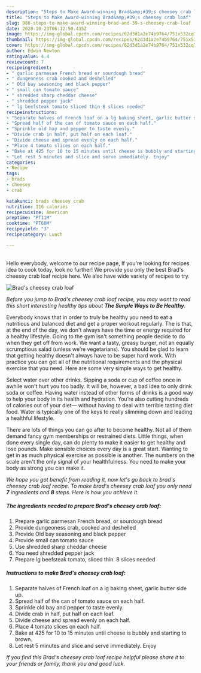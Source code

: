 ```yaml
---
description: "Steps to Make Award-winning Brad&amp;#39;s cheesey crab loaf"
title: "Steps to Make Award-winning Brad&amp;#39;s cheesey crab loaf"
slug: 986-steps-to-make-award-winning-brad-and-39-s-cheesey-crab-loaf
date: 2020-10-23T06:12:50.435Z
image: https://img-global.cpcdn.com/recipes/62d3d1a2e74b9764/751x532cq70/brads-cheesey-crab-loaf-recipe-main-photo.jpg
thumbnail: https://img-global.cpcdn.com/recipes/62d3d1a2e74b9764/751x532cq70/brads-cheesey-crab-loaf-recipe-main-photo.jpg
cover: https://img-global.cpcdn.com/recipes/62d3d1a2e74b9764/751x532cq70/brads-cheesey-crab-loaf-recipe-main-photo.jpg
author: Edwin Newton
ratingvalue: 4.4
reviewcount: 7
recipeingredient:
- " garlic parmesan French bread or sourdough bread"
- " dungeoness crab cooked and deshelled"
- " Old bay seasoning and black pepper"
- " small can tomato sauce"
- " shredded sharp cheddar cheese"
- " shredded pepper jack"
- " lg beefsteak tomato sliced thin 8 slices needed"
recipeinstructions:
- "Separate halves of French loaf on a lg baking sheet, garlic butter side up."
- "Spread half of the can of tomato sauce on each half."
- "Sprinkle old bay and pepper to taste evenly."
- "Divide crab in half, put half on each loaf."
- "Divide cheese and spread evenly on each half."
- "Place 4 tomato slices on each half."
- "Bake at 425 for 10 to 15 minutes until cheese is bubbly and starting to brown."
- "Let rest 5 minutes and slice and serve immediately. Enjoy"
categories:
- Recipe
tags:
- brads
- cheesey
- crab

katakunci: brads cheesey crab 
nutrition: 116 calories
recipecuisine: American
preptime: "PT11M"
cooktime: "PT60M"
recipeyield: "3"
recipecategory: Lunch

---
```

<br>
Hello everybody, welcome to our recipe page, If you're looking for recipes idea to cook today, look no further! We provide you only the best Brad&#39;s cheesey crab loaf recipe here. We also have wide variety of recipes to try.
<br>


![Brad&#39;s cheesey crab loaf](https://img-global.cpcdn.com/recipes/62d3d1a2e74b9764/751x532cq70/brads-cheesey-crab-loaf-recipe-main-photo.jpg)

<i>Before you jump to Brad&#39;s cheesey crab loaf recipe, you may want to read this short interesting healthy tips about <strong>The Simple Ways to Be Healthy</strong>.</i>

Everybody knows that in order to truly be healthy you need to eat a nutritious and balanced diet and get a proper workout regularly. The  is that, at the end of the day, we don't always have the time or energy required for a healthy lifestyle. Going to the gym isn't something people decide to do when they get off from work. We want a tasty, greasy burger, not an equally scrumptious salad (unless we’re vegetarians). You should be glad to learn that getting healthy doesn't always have to be super hard work. With practice you can get all of the nutritional requirements and the physical exercise that you need. Here are some very simple ways to get healthy.

Select water over other drinks. Sipping a soda or cup of coffee once in awhile won't hurt you too badly. It will be, however, a bad idea to only drink soda or coffee. Having water instead of other forms of drinks is a good way to help your body in its health and hydration. You’re also cutting hundreds of calories out of your diet— without having to deal with terrible tasting diet food. Water is typically one of the keys to really slimming down and leading a healthful lifestyle.

There are lots of things you can go after to become healthy. Not all of them demand fancy gym memberships or restrained diets. Little things, when done every single day, can do plenty to make it easier to get healthy and lose pounds. Make sensible choices every day is a great start. Wanting to get in as much physical exercise as possible is another. The numbers on the scale aren't the only signal of your healthfulness. You need to make your body as strong you can make it. 


<i>We hope you got benefit from reading it, now let's go back to brad&#39;s cheesey crab loaf recipe. To make brad&#39;s cheesey crab loaf you only need <strong>7</strong> ingredients and <strong>8</strong> steps. Here is how you achieve it.
</i>

##### The ingredients needed to prepare Brad&#39;s cheesey crab loaf:

1. Prepare  garlic parmesan French bread, or sourdough bread
1. Provide  dungeoness crab, cooked and deshelled
1. Provide  Old bay seasoning and black pepper
1. Provide  small can tomato sauce
1. Use  shredded sharp cheddar cheese
1. You need  shredded pepper jack
1. Prepare  lg beefsteak tomato, sliced thin. 8 slices needed


##### Instructions to make Brad&#39;s cheesey crab loaf:

1. Separate halves of French loaf on a lg baking sheet, garlic butter side up.
1. Spread half of the can of tomato sauce on each half.
1. Sprinkle old bay and pepper to taste evenly.
1. Divide crab in half, put half on each loaf.
1. Divide cheese and spread evenly on each half.
1. Place 4 tomato slices on each half.
1. Bake at 425 for 10 to 15 minutes until cheese is bubbly and starting to brown.
1. Let rest 5 minutes and slice and serve immediately. Enjoy


<i>If you find this Brad&#39;s cheesey crab loaf recipe helpful please share it to your friends or family, thank you and good luck.</i>
